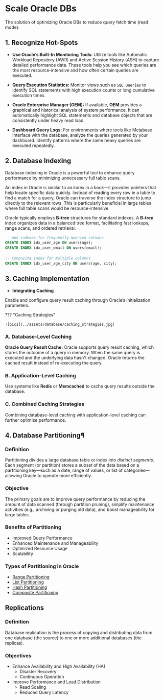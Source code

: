 # Scale Oracle DBs

The solution of optimizing Oracle DBs to reduce query fetch time (read mode).

## 1. Recognize Hot-Spots

- **Use Oracle’s Built-In Monitoring Tools:** Utilize tools like Automatic Workload Repository (AWR) and Active Session History (ASH) to capture detailed performance data. These tools help you see which queries are the most resource-intensive and how often certain queries are executed.

- **Query Execution Statistics:** Monitor views such as `SQL Queries` to identify SQL statements with high execution counts or long cumulative execution times.

- **Oracle Enterprise Manager (OEM):** If available, **OEM** provides a graphical and historical analysis of system performance. It can automatically highlight SQL statements and database objects that are consistently under heavy read load.

- **Dashboard Query Logs:** For environments where tools like Metabase interface with the database, analyze the queries generated by your dashboard. Identify patterns where the same heavy queries are executed repeatedly.

## 2. Database Indexing

Database indexing in Oracle is a powerful tool to enhance query performance by minimizing unnecessary full table scans.

An index in Oracle is similar to an index in a book—it provides pointers that help locate specific data quickly. Instead of reading every row in a table to find a match for a query, Oracle can traverse the index structure to jump directly to the relevant rows. This is particularly beneficial in large tables where full table scans would be resource-intensive.

Oracle typically employs **B-tree** structures for standard indexes. A **B-tree** index organizes data in a balanced tree format, facilitating fast lookups, range scans, and ordered retrieval.

```sql
-- Add indexes for frequently queried columns
CREATE INDEX idx_user_age ON users(age);
CREATE INDEX idx_user_email ON users(email);

-- Composite index for multiple columns
CREATE INDEX idx_user_age_city ON users(age, city);
```

## 3. Caching Implementation

- **Integrating Caching**

Enable and configure query result caching through Oracle’s initialization parameters.

??? "Caching Strategies"

    ![pic1](../assets/database/caching_strategies.jpg)

### A. Database-Level Caching

**Oracle Query Result Cache:** Oracle supports query result caching, which stores the outcome of a query in memory. When the same query is executed and the underlying data hasn't changed, Oracle returns the cached result instead of re-executing the query.

### B. Application-Level Caching

Use systems like **Redis** or **Memcached** to cache query results outside the database.

### C. Combined Caching Strategies

Combining database-level caching with application-level caching can further optimize performance.

## 4. Database Partitioning¶

### Definition

Partitioning divides a large database table or index into *distinct segments*. Each segment (or partition) stores a subset of the data based on a partitioning key—such as a date, range of values, or list of categories—allowing Oracle to operate more efficiently.

### Objective

The primary goals are to improve query performance by reducing the amount of data scanned (through partition pruning), simplify maintenance activities (e.g., archiving or purging old data), and boost manageability for large tables.

### Benefits of Partitioning

- Improved Query Performance
- Enhanced Maintenance and Manageability
- Optimized Resource Usage
- Scalability

### Types of Partitioning in Oracle

- [Range Partitioning](scaling.md#a-range-partitioning)
- [List Partitioning](scaling.md#b-list-partitioning)
- [Hash Partitioning](scaling.md#c-hash-partitioning)
- [Composite Partitioning](scaling.md#2-composite-partitioning-combining-multiple-types)

## Replications

### Definition

Database replication is the process of copying and distributing data from one database (the source) to one or more additional databases (the replicas).

### Objectives

- Enhance Availability and High Availability (HA)
  - Disaster Recovery
  - Continuous Operation
- Improve Performance and Load Distribution
  - Read Scaling
  - Reduced Query Latency
